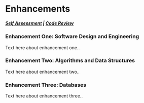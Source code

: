 # Enhancements

##### [Self Assessment](https://edwardhelmick.github.io/index.html)  |  [Code Review](https://edwardhelmick.github.io/CodeReview.html)

### Enhancement One: Software Design and Engineering

Text here about enhancement one..

### Enhancement Two: Algorithms and Data Structures

Text here about enhancement two..

### Enhancement Three: Databases

Text here about enhancement three..

